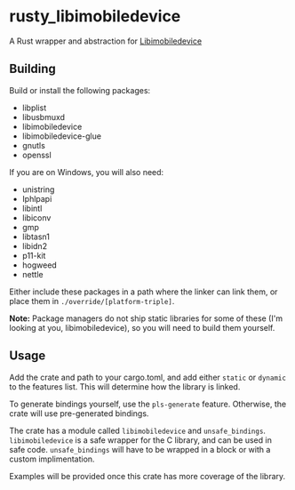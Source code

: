 # rusty_libimobiledevice
A Rust wrapper and abstraction for [Libimobiledevice](https://github.com/libimobiledevice/libimobiledevice)

## Building
Build or install the following packages:
- libplist
- libusbmuxd
- libimobiledevice
- libimobiledevice-glue
- gnutls
- openssl

If you are on Windows, you will also need:
- unistring
- Iphlpapi
- libintl
- libiconv
- gmp
- libtasn1
- libidn2
- p11-kit
- hogweed
- nettle

Either include these packages in a path where the linker can link them, or place them in ``./override/[platform-triple]``.

**Note:** Package managers do not ship static libraries for some of these (I'm looking at you, libimobiledevice), 
so you will need to build them yourself.

## Usage
Add the crate and path to your cargo.toml, and add either ``static`` or ``dynamic`` to the features list. 
This will determine how the library is linked.

To generate bindings yourself, use the ``pls-generate`` feature. Otherwise, the crate will use pre-generated
bindings.

The crate has a module called ``libimobiledevice`` and ``unsafe_bindings``. ``libimobiledevice`` is a safe wrapper for the C library, and can be used in safe code.
``unsafe_bindings`` will have to be wrapped in a block or with a custom implimentation.

Examples will be provided once this crate has more coverage of the library.
